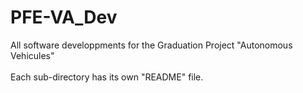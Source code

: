 # PFE-VA_Dev
All software developpments for the Graduation Project "Autonomous Vehicules"<br />
<br />
Each sub-directory has its own "README" file.<br />